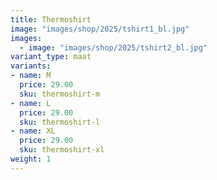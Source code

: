 ```yaml
---
title: Thermoshirt
image: "images/shop/2025/tshirt1_bl.jpg"
images: 
  - image: "images/shop/2025/tshirt2_bl.jpg"
variant_type: maat
variants:
- name: M
  price: 29.00
  sku: thermoshirt-m
- name: L
  price: 29.00
  sku: thermoshirt-l
- name: XL
  price: 29.00
  sku: thermoshirt-xl
weight: 1
---
```



